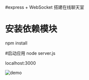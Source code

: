 #express + WebSocket 搭建在线聊天室

# 安装依赖模块
npm install

#启动应用
node server.js

localhost:3000


![demo](http://http://vtian.cc/resource/hichart.gif)
